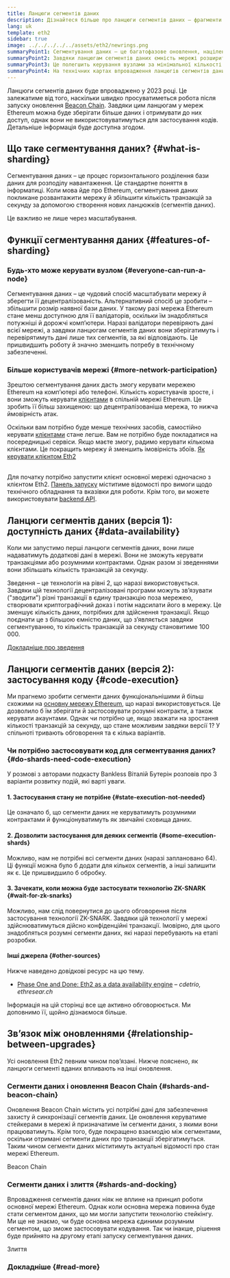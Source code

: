 ```yaml
---
title: Ланцюги сегментів даних
description: Дізнайтеся більше про ланцюги сегментів даних – фрагменти мережі Ethereum, що дають змогу здійснювати більше транзакцій і полегшують роботу.
lang: uk
template: eth2
sidebar: true
image: ../../../../../assets/eth2/newrings.png
summaryPoint1: Сегментування даних – це багатофазове оновлення, націлене на масштабування Ethereum.
summaryPoint2: Завдяки ланцюгам сегментів даних ємність мережі розшириться до 64 нових блокчейнів.
summaryPoint3: Це полегшить керування вузлами за мінімальної кількості технічних засобів.
summaryPoint4: На технічних картах впровадження ланцюгів сегментів даних позначено як "Фаза 1" і (згодом) "Фаза 2".
---
```


<UpgradeStatus date="~2023">
    Ланцюги сегментів даних буде впроваджено у 2023 році. Це залежатиме від того, наскільки швидко просуватиметься робота після запуску оновлення <a href="/eth2/beacon-chain/">Beacon Chain</a>. Завдяки цим ланцюгам у мереж Ethereum можна буде зберігати більше даних і отримувати до них доступ, однак вони не використовуватимуться для застосування кодів. Детальніше інформація буде доступна згодом.
</UpgradeStatus>

## Що таке сегментування даних? {#what-is-sharding}

Сегментування даних – це процес горизонтального розділення бази даних для розподілу навантаження. Це стандартне поняття в інформатиці. Коли мова йде про Ethereum, сегментування даних покликане розвантажити мережу й збільшити кількість транзакцій за секунду за допомогою створення нових ланцюжків (сегментів даних).

Це важливо не лише через масштабування.

## Функції сегментування даних {#features-of-sharding}

### Будь-хто може керувати вузлом {#everyone-can-run-a-node}

Сегментування даних – це чудовий спосіб масштабувати мережу й зберегти її децентралізованість. Альтернативний спосіб це зробити – збільшити розмір наявної бази даних. У такому разі мережа Ethereum стане менш доступною для її валідаторів, оскільки їм знадобляться потужніші й дорожчі комп’ютери. Наразі валідатори перевіряють дані всієї мережі, а завдяки ланцюгам сегментів даних вони зберігатимуть і перевірятимуть дані лише тих сегментів, за які відповідають. Це пришвидшить роботу й значно зменшить потребу в технічному забезпеченні.

### Більше користувачів мережі {#more-network-participation}

Зрештою сегментування даних дасть змогу керувати мережею Ethereum на комп’ютері або телефоні. Кількість користувачів зросте, і вони зможуть керувати [клієнтами](/developers/docs/nodes-and-clients/) в спільній мережі Ethereum. Це зробить її більш захищеною: що децентралізованіша мережа, то нижча ймовірність атак.

Оскільки вам потрібно буде менше технічних засобів, самостійно керувати [клієнтами](/developers/docs/nodes-and-clients/) стане легше. Вам не потрібно буде покладатися на посередницькі сервіси. Якщо маєте змогу, радимо керувати кількома клієнтами. Це покращить мережу й зменшить імовірність збоїв. [Як керувати клієнтом Eth2](/eth2/get-involved/)

<br />

<InfoBanner isWarning={true}>
  Для початку потрібно запустити клієнт основної мережі одночасно з клієнтом Eth2. <a href="https://launchpad.ethereum.org" target="_blank">Панель запуску</a> міститиме відомості про вимоги щодо технічного обладнання та вказівки для роботи. Крім того, ви можете використовувати <a href="/developers/docs/apis/backend/#available-libraries">backend API</a>.
</InfoBanner>

## Ланцюги сегментів даних (версія 1): доступність даних {#data-availability}

Коли ми запустимо перші ланцюги сегментів даних, вони лише надаватимуть додаткові дані в мережі. Вони не зможуть керувати транзакціями або розумними контрактами. Однак разом зі зведеннями вони збільшать кількість транзакцій за секунду.

Зведення – це технологія на рівні 2, що наразі використовується. Завдяки цій технології децентралізовані програми можуть зв’язувати ("зводити") різні транзакції в єдину транзакцію поза мережею, створювати криптографічний доказ і потім надсилати його в мережу. Це зменшує кількість даних, потрібних для здійснення транзакції. Якщо поєднати це з більшою ємністю даних, що з’являється завдяки сегментуванню, то кількість транзакцій за секунду становитиме 100 000.

[Докладніше про зведення](/developers/docs/layer-2-scaling/)

## Ланцюги сегментів даних (версія 2): застосування коду {#code-execution}

Ми прагнемо зробити сегменти даних функціональнішими й більш схожими на [основну мережу Ethereum](/glossary/#mainnet), що наразі використовується. Це дозволило б їм зберігати й застосовувати розумні контракти, а також керувати акаунтами. Однак чи потрібно це, якщо зважати на зростання кількості транзакцій за секунду, що стане можливим завдяки версії 1? У спільноті тривають обговорення та є кілька варіантів.

### Чи потрібно застосовувати код для сегментування даних? {#do-shards-need-code-execution}

У розмові з авторами подкасту Bankless Віталій Бутерін розповів про 3 варіанти розвитку подій, які варті уваги.

<YouTube id="-R0j5AMUSzA" start="5841" />

#### 1. Застосування стану не потрібне {#state-execution-not-needed}

Це означало б, що сегменти даних не керуватимуть розумними контрактами й функціонуватимуть як звичайні сховища даних.

#### 2. Дозволити застосування для деяких сегментів {#some-execution-shards}

Можливо, нам не потрібні всі сегменти даних (наразі заплановано 64). Ці функції можна було б додати для кількох сегментів, а інші залишити як є. Це пришвидшило б обробку.

#### 3. Зачекати, коли можна буде застосувати технологію ZK-SNARK {#wait-for-zk-snarks}

Можливо, нам слід повернутися до цього обговорення після застосування технології ZK-SNARK. Завдяки цій технології у мережі здійснюватимуться дійсно конфіденційні транзакції. Імовірно, для цього знадобляться розумні сегменти даних, які наразі перебувають на етапі розробки.

#### Інші джерела {#other-sources}

Нижче наведено довідкові ресурс на цю тему.

- [Phase One and Done: Eth2 as a data availability engine](https://ethresear.ch/t/phase-one-and-done-eth2-as-a-data-availability-engine/5269/8) – _cdetrio, ethresear.ch_

Інформація на цій сторінці все ще активно обговорюється. Ми доповнимо її, щойно дізнаємося більше.

## Зв’язок між оновленнями {#relationship-between-upgrades}

Усі оновлення Eth2 певним чином пов’язані. Нижче пояснено, як ланцюги сегменті вданих впливають на інші оновлення.

### Сегменти даних і оновлення Beacon Chain {#shards-and-beacon-chain}

Оновлення Beacon Chain містить усі потрібні дані для забезпечення захисту й синхронізації сегментів даних. Це оновлення керуватиме стейкерами в мережі й призначатиме їм сегменти даних, з якими вони працюватимуть. Крім того, буде покращено взаємодію між сегментами, оскільки отримані сегменти даних про транзакції зберігатимуться. Таким чином сегменти даних міститимуть актуальні відомості про стан мережі Ethereum.

<ButtonLink to="/eth2/beacon-chain/">Beacon Chain</ButtonLink>

### Сегменти даних і злиття {#shards-and-docking}

Впровадження сегментів даних ніяк не вплине на принцип роботи основної мережі Ethereum. Однак коли основна мережа повинна буде стати сегментом даних, що ми могли запустити технологію стейкінгу. Ми ще не знаємо, чи буде основна мережа єдиними розумним сегментом, що зможе застосовувати кодування. Так чи інакше, рішення буде прийнято на другому етапі запуску сегментування даних.

<ButtonLink to="/eth2/docking/">Злиття</ButtonLink>

<Divider />

### Докладніше {#read-more}

<Eth2ShardChainsList />
